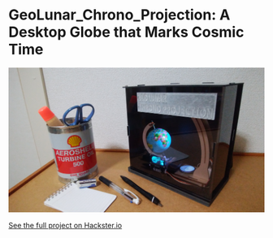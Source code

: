 # GeoLunar_Chrono_Projection: A Desktop Globe that Marks Cosmic Time

![](./images/1.jpg)


[See the full project on Hackster.io](https://www.hackster.io/xdfu01/geolunar-chrono-projection-c1bdba)

